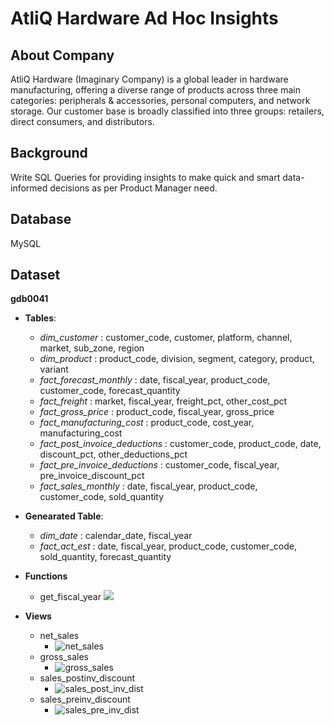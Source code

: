 # AtliQ Hardware Ad Hoc Insights

## About Company
AtliQ Hardware (Imaginary Company) is a global leader in hardware manufacturing, offering a diverse range of products across three main categories: peripherals & accessories, personal computers, and network storage. Our customer base is broadly classified into three groups: retailers, direct consumers, and distributors.

## Background
Write SQL Queries for providing insights to make quick and smart data-informed decisions as per Product Manager need.

## Database
MySQL

## Dataset
**gdb0041**
- **Tables**:
  - _dim_customer_ : customer_code, customer, platform, channel, market, sub_zone, region
  - _dim_product_ : product_code, division, segment, category, product, variant
  - _fact_forecast_monthly_ :  date, fiscal_year, product_code, customer_code, forecast_quantity
  - _fact_freight_ : market, fiscal_year, freight_pct, other_cost_pct
  - _fact_gross_price_ : product_code, fiscal_year, gross_price
  - _fact_manufacturing_cost_ : product_code, cost_year, manufacturing_cost
  - _fact_post_invoice_deductions_ : customer_code, product_code, date, discount_pct, other_deductions_pct
  - _fact_pre_invoice_deductions_ : customer_code, fiscal_year, pre_invoice_discount_pct
  - _fact_sales_monthly_ : date, fiscal_year, product_code, customer_code, sold_quantity
- **Genearated Table**:
  - _dim_date_ : calendar_date, fiscal_year
  - _fact_act_est_ : date, fiscal_year, product_code, customer_code, sold_quantity, forecast_quantity
 
- **Functions**
    - get_fiscal_year
 ![](https://github.com/user-attachments/assets/2848df54-88a2-4e0c-bda5-5d545e6ac05e)
- **Views**
  - net_sales
    - ![net_sales](https://github.com/user-attachments/assets/ac2d7ad8-ff1d-494a-adc8-ce6211e64add)
  - gross_sales
    - ![gross_sales](https://github.com/user-attachments/assets/ffd95e2e-2a60-48de-8daa-3de02b9155ed)
  - sales_postinv_discount
    - ![sales_post_inv_dist](https://github.com/user-attachments/assets/2b8f698b-0415-47b0-9555-1e54ad567cac)
  - sales_preinv_discount
    - ![sales_pre_inv_dist](https://github.com/user-attachments/assets/dbeab807-b7bd-4bc5-973e-bd41c70c2b76)
